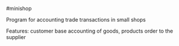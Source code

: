 #minishop

Рrogram for accounting trade transactions in small shops

Features:
  customer base
  accounting of goods, products
  order to the supplier
  
